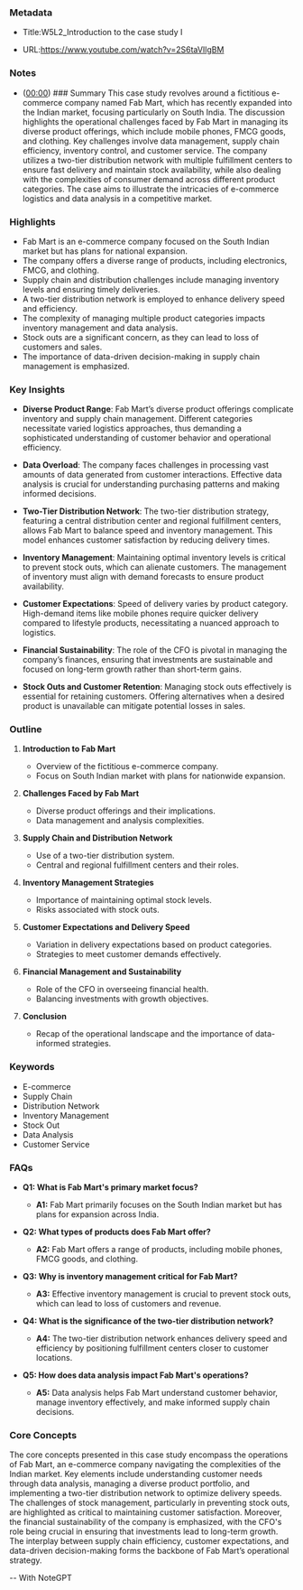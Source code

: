 ### Metadata

- Title:W5L2_Introduction to the case study I

- URL:<https://www.youtube.com/watch?v=2S6taVIlgBM>

### Notes

- ([00:00](https://www.youtube.com/watch?v=2S6taVIlgBM&t=0s)) ### Summary
This case study revolves around a fictitious e-commerce company named Fab Mart, which has recently expanded into the Indian market, focusing particularly on South India. The discussion highlights the operational challenges faced by Fab Mart in managing its diverse product offerings, which include mobile phones, FMCG goods, and clothing. Key challenges involve data management, supply chain efficiency, inventory control, and customer service. The company utilizes a two-tier distribution network with multiple fulfillment centers to ensure fast delivery and maintain stock availability, while also dealing with the complexities of consumer demand across different product categories. The case aims to illustrate the intricacies of e-commerce logistics and data analysis in a competitive market.

### Highlights

- Fab Mart is an e-commerce company focused on the South Indian market but has plans for national expansion.
- The company offers a diverse range of products, including electronics, FMCG, and clothing.
- Supply chain and distribution challenges include managing inventory levels and ensuring timely deliveries.
- A two-tier distribution network is employed to enhance delivery speed and efficiency.
- The complexity of managing multiple product categories impacts inventory management and data analysis.
- Stock outs are a significant concern, as they can lead to loss of customers and sales.
- The importance of data-driven decision-making in supply chain management is emphasized.

### Key Insights

- **Diverse Product Range**: Fab Mart’s diverse product offerings complicate inventory and supply chain management. Different categories necessitate varied logistics approaches, thus demanding a sophisticated understanding of customer behavior and operational efficiency.
  
- **Data Overload**: The company faces challenges in processing vast amounts of data generated from customer interactions. Effective data analysis is crucial for understanding purchasing patterns and making informed decisions.
  
- **Two-Tier Distribution Network**: The two-tier distribution strategy, featuring a central distribution center and regional fulfillment centers, allows Fab Mart to balance speed and inventory management. This model enhances customer satisfaction by reducing delivery times.
  
- **Inventory Management**: Maintaining optimal inventory levels is critical to prevent stock outs, which can alienate customers. The management of inventory must align with demand forecasts to ensure product availability.
  
- **Customer Expectations**: Speed of delivery varies by product category. High-demand items like mobile phones require quicker delivery compared to lifestyle products, necessitating a nuanced approach to logistics.
  
- **Financial Sustainability**: The role of the CFO is pivotal in managing the company’s finances, ensuring that investments are sustainable and focused on long-term growth rather than short-term gains.
  
- **Stock Outs and Customer Retention**: Managing stock outs effectively is essential for retaining customers. Offering alternatives when a desired product is unavailable can mitigate potential losses in sales.

### Outline

1. **Introduction to Fab Mart**
   - Overview of the fictitious e-commerce company.
   - Focus on South Indian market with plans for nationwide expansion.

2. **Challenges Faced by Fab Mart**
   - Diverse product offerings and their implications.
   - Data management and analysis complexities.

3. **Supply Chain and Distribution Network**
   - Use of a two-tier distribution system.
   - Central and regional fulfillment centers and their roles.

4. **Inventory Management Strategies**
   - Importance of maintaining optimal stock levels.
   - Risks associated with stock outs.

5. **Customer Expectations and Delivery Speed**
   - Variation in delivery expectations based on product categories.
   - Strategies to meet customer demands effectively.

6. **Financial Management and Sustainability**
   - Role of the CFO in overseeing financial health.
   - Balancing investments with growth objectives.

7. **Conclusion**
   - Recap of the operational landscape and the importance of data-informed strategies.

### Keywords

- E-commerce
- Supply Chain
- Distribution Network
- Inventory Management
- Stock Out
- Data Analysis
- Customer Service

### FAQs

- **Q1: What is Fab Mart's primary market focus?**
  - **A1:** Fab Mart primarily focuses on the South Indian market but has plans for expansion across India.

- **Q2: What types of products does Fab Mart offer?**
  - **A2:** Fab Mart offers a range of products, including mobile phones, FMCG goods, and clothing.

- **Q3: Why is inventory management critical for Fab Mart?**
  - **A3:** Effective inventory management is crucial to prevent stock outs, which can lead to loss of customers and revenue.

- **Q4: What is the significance of the two-tier distribution network?**
  - **A4:** The two-tier distribution network enhances delivery speed and efficiency by positioning fulfillment centers closer to customer locations.

- **Q5: How does data analysis impact Fab Mart's operations?**
  - **A5:** Data analysis helps Fab Mart understand customer behavior, manage inventory effectively, and make informed supply chain decisions.

### Core Concepts

The core concepts presented in this case study encompass the operations of Fab Mart, an e-commerce company navigating the complexities of the Indian market. Key elements include understanding customer needs through data analysis, managing a diverse product portfolio, and implementing a two-tier distribution network to optimize delivery speeds. The challenges of stock management, particularly in preventing stock outs, are highlighted as critical to maintaining customer satisfaction. Moreover, the financial sustainability of the company is emphasized, with the CFO's role being crucial in ensuring that investments lead to long-term growth. The interplay between supply chain efficiency, customer expectations, and data-driven decision-making forms the backbone of Fab Mart’s operational strategy.

-- With NoteGPT
